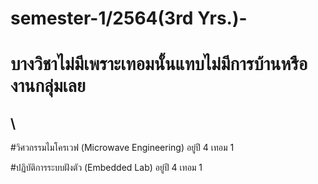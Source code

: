 # semester-1/2564(3rd Yrs.)-
# บางวิชาไม่มีเพราะเทอมนั้นแทบไม่มีการบ้านหรืองานกลุ่มเลย
\
---------------------------------------------------------
#วิศวกรรมไมโครเวฟ (Microwave Engineering) อยู่ปี 4 เทอม 1

#ปฏิบัติการระบบฝังตัว (Embedded Lab) อยู่ปี 4 เทอม 1

